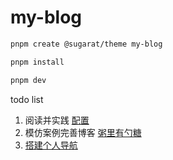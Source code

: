 # my-blog

```sh
pnpm create @sugarat/theme my-blog

pnpm install

pnpm dev
```

todo list
1. 阅读并实践 [配置](https://theme.sugarat.top/config/frontmatter.html)
2. 模仿案例完善博客 [粥里有勺糖](https://sugarat.top/aboutme.html)
3. [搭建个人导航](https://vitepress.yiov.top/nav/)

